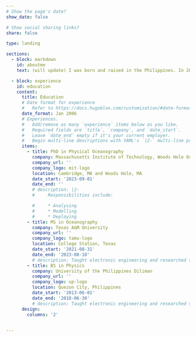 ```yaml
---
# Show the page's date?
show_date: false

# Show social sharing links?
share: false

type: landing

sections:
  - block: markdown
    id: aboutme
    text: (will update) I was born and raised in the Philippines. In 2018, I graduated from the National Institute of Physics of the University of the Philippines Diliman with a BS in Physics. After this, I worked for 3 years at the Marine Science Institute as a research associate in the Physical Oceanography Laboratory, led by Cesar Villanoy.\nIn 2021, I moved to the US to start my MS Oceanography program at Texas A&M University with Steve DiMarco as my adviser. I graduated in August of 2023.\nIn the fall of 2023, I started my PhD in Physical Oceanography at the MIT-WHOI Joint Program with Magdalena Andres and Glen Gawarkiewicz as my advisers.\n\nOutside of school and research, I enjoy playing the guitar, powerlifting, reading, video games, and the occasional pro-wrestling show. I also enjoy elaborate methods of preparing my coffee.

  - block: experience
    id: education
    content:
      title: Education
      # Date format for experience
      #   Refer to https://docs.hugoblox.com/customization/#date-format
      date_format: Jan 2006
      # Experiences.
      #   Add/remove as many `experience` items below as you like.
      #   Required fields are `title`, `company`, and `date_start`.
      #   Leave `date_end` empty if it's your current employer.
      #   Begin multi-line descriptions with YAML's `|2-` multi-line prefix.
      items:
        - title: PhD in Physical Oceanography
          company: Massachusetts Institute of Technology, Woods Hole Oceanographic Institution
          company_url: ''
          company_logo: mit-logo
          location: Cambridge, MA and Woods Hole, MA
          date_start: '2023-09-01'
          date_end: ''
          # description: |2-
          #     Responsibilities include:

          #     * Analysing
          #     * Modelling
          #     * Deploying
        - title: MS in Oceanography
          company: Texas A&M University
          company_url: ''
          company_logo: tamu-logo
          location: College Station, Texas
          date_start: '2021-08-31'
          date_end: '2023-08-10'
          # description: Taught electronic engineering and researched semiconductor physics.
        - title: BS in Physics
          company: University of the Philippines Diliman
          company_url: ''
          company_logo: up-logo
          location: Quezon City, Philippines
          date_start: '2013-06-01'
          date_end: '2018-06-30'
          # description: Taught electronic engineering and researched semiconductor physics.
      design:
        columns: '2'
      

---
```





